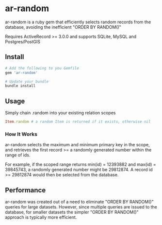 # ar-random

ar-random is a ruby gem that efficiently selects random records from the database, avoiding the inefficient "ORDER BY RANDOM()"

Requires ActiveRecord >= 3.0.0 and supports SQLite, MySQL and Postgres/PostGIS

## Install

``` ruby
# Add the following to you Gemfile
gem 'ar-random'

# Update your bundle
bundle install
```

## Usage

Simply chain .random into your existing relation scopes

``` ruby
Item.random # a random Item is returned if it exists, otherwise nil
```

### How It Works

ar-random selects the maximum and minimum primary key in the scope, and retrieves the first record >= a randomly generated number within the range of ids.

For example, if the scoped range returns min(id) = 12393882 and max(id) = 39845743, a randomly generated number might be 29812874.  A record id >= 29812874 would then be selected from the database.

## Performance

ar-random was created out of a need to eliminate "ORDER BY RANDOM()" queries for large datasets.  However, since multiple queries are issued to the database, for smaller datasets the simpler "ORDER BY RANDOM()" approach is typically more efficient.
